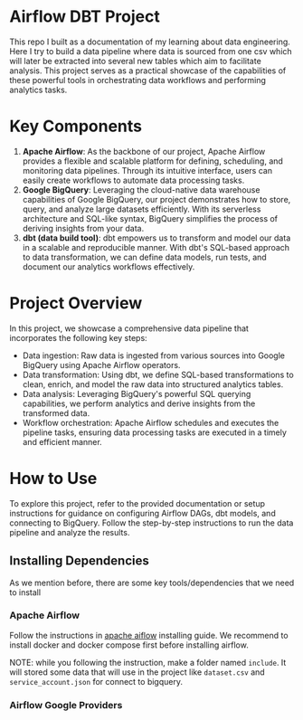 # Airflow DBT Project

This repo I built as a documentation of my learning about data engineering. Here I try to build a data pipeline where data is sourced from one csv which will later be extracted into several new tables which aim to facilitate analysis. This project serves as a practical showcase of the capabilities of these powerful tools in orchestrating data workflows and performing analytics tasks.

# Key Components
1. **Apache Airflow**: As the backbone of our project, Apache Airflow provides a flexible and scalable platform for defining, scheduling, and monitoring data pipelines. Through its intuitive interface, users can easily create workflows to automate data processing tasks.
2. **Google BigQuery**: Leveraging the cloud-native data warehouse capabilities of Google BigQuery, our project demonstrates how to store, query, and analyze large datasets efficiently. With its serverless architecture and SQL-like syntax, BigQuery simplifies the process of deriving insights from your data.
3. **dbt (data build tool)**: dbt empowers us to transform and model our data in a scalable and reproducible manner. With dbt's SQL-based approach to data transformation, we can define data models, run tests, and document our analytics workflows effectively.

# Project Overview
In this project, we showcase a comprehensive data pipeline that incorporates the following key steps:

* Data ingestion: Raw data is ingested from various sources into Google BigQuery using Apache Airflow operators.
* Data transformation: Using dbt, we define SQL-based transformations to clean, enrich, and model the raw data into structured analytics tables.
* Data analysis: Leveraging BigQuery's powerful SQL querying capabilities, we perform analytics and derive insights from the transformed data.
* Workflow orchestration: Apache Airflow schedules and executes the pipeline tasks, ensuring data processing tasks are executed in a timely and efficient manner.

# How to Use
To explore this project, refer to the provided documentation or setup instructions for guidance on configuring Airflow DAGs, dbt models, and connecting to BigQuery. Follow the step-by-step instructions to run the data pipeline and analyze the results. 
## Installing Dependencies
As we mention before, there are some key tools/dependencies that we need to install
### Apache Airflow
Follow the instructions in [apache aiflow](https://airflow.apache.org/docs/apache-airflow/stable/howto/docker-compose/index.html) installing guide. We recommend to install docker and docker compose first before installing airflow.

NOTE: while you following the instruction, make a folder named `include`. It will stored some data that will use in the project like `dataset.csv` and `service_account.json` for connect to bigquery.
### Airflow Google Providers 